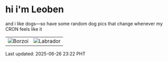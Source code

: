 # hi i'm Leoben

and i like dogs—so have some random dog pics that change whenever my CRON feels like it

|  |  |
|--------|----------|
| ![Borzoi](https://random-dog-vercel.vercel.app/api/random-borzoi?v=1750951341) | ![Labrador](https://random-dog-vercel.vercel.app/api/random-labrador?v=1750951341) |

Last updated: 2025-06-26 23:22 PHT
